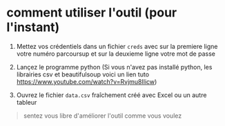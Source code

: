 # comment utiliser l'outil (pour l'instant)

1. Mettez vos crédentiels dans un fichier `creds` avec sur la premiere ligne votre numéro parcoursup et sur la deuxieme ligne votre mot de passe

2. Lançez le programme python (Si vous n'avez pas installé python, les librairies csv et beautifulsoup voici un lien tuto https://www.youtube.com/watch?v=Rvjmu8Ilicw)

3. Ouvrez le fichier `data.csv` fraîchement créé avec Excel ou un autre tableur

> sentez vous libre d'améliorer l'outil comme vous voulez
